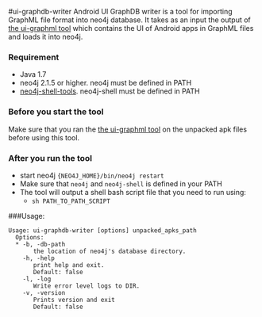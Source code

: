 #ui-graphdb-writer
Android UI GraphDB writer is a tool for importing GraphML file format into neo4j database. 
It takes as an input the output of [the ui-graphml tool](../ui-graphml) which contains the UI of Android apps in GraphML files and loads it into neo4j.

### Requirement 
- Java 1.7
- neo4j 2.1.5 or higher. neo4j must be defined in PATH
- [neo4j-shell-tools](https://github.com/jexp/neo4j-shell-tools). neo4j-shell must be defined in PATH


### Before you start the tool
Make sure that you ran the [the ui-graphml tool](../ui-graphml) on the unpacked apk files before using this tool.

### After you run the tool
- start neo4j ```{NEO4J_HOME}/bin/neo4j restart```
- Make sure that ```neo4j``` and ```neo4j-shell``` is defined in your PATH
- The tool will output a shell bash script file that you need to run using:
  -  ```sh PATH_TO_PATH_SCRIPT```

###Usage:
```
Usage: ui-graphdb-writer [options] unpacked_apks_path
  Options:
  * -b, -db-path
       the location of neo4j's database directory.
    -h, -help
       print help and exit.
       Default: false
    -l, -log
       Write error level logs to DIR.
    -v, -version
       Prints version and exit
       Default: false
	   
```